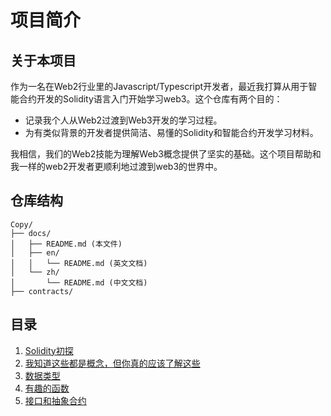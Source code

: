 # 项目简介
## 关于本项目

作为一名在Web2行业里的Javascript/Typescript开发者，最近我打算从用于智能合约开发的Solidity语言入门开始学习web3。这个仓库有两个目的：

* 记录我个人从Web2过渡到Web3开发的学习过程。
* 为有类似背景的开发者提供简洁、易懂的Solidity和智能合约开发学习材料。

我相信，我们的Web2技能为理解Web3概念提供了坚实的基础。这个项目帮助和我一样的web2开发者更顺利地过渡到web3的世界中。

## 仓库结构
```
Copy/
├── docs/
│   ├── README.md (本文件)
│   ├── en/
│   │   └── README.md (英文文档)
│   └── zh/
│       └── README.md (中文文档)
├── contracts/
```

## 目录

1. [Solidity初探](./1-HelloSolidity/README.md)
2. [我知道这些都是概念，但你真的应该了解这些](./2-I-know-but-u-should-know-this/README.md)
3. [数据类型](./3-data-types/README.md)
4. [有趣的函数](./4-fun-fun-function/README.md)
5. [接口和抽象合约](./5-interfaces-and-abstract-contracts/README.md)
